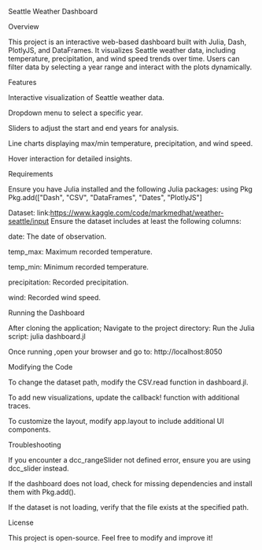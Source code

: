 
Seattle Weather Dashboard

Overview

This project is an interactive web-based dashboard built with Julia, Dash, PlotlyJS, and DataFrames. It visualizes Seattle weather data, including temperature, precipitation, and wind speed trends over time. Users can filter data by selecting a year range and interact with the plots dynamically.

Features

Interactive visualization of Seattle weather data.

Dropdown menu to select a specific year.

Sliders to adjust the start and end years for analysis.

Line charts displaying max/min temperature, precipitation, and wind speed.

Hover interaction for detailed insights.

Requirements

Ensure you have Julia installed and the following Julia packages:
using Pkg
Pkg.add(["Dash", "CSV", "DataFrames", "Dates", "PlotlyJS"]


Dataset:
link:https://www.kaggle.com/code/markmedhat/weather-seattle/input
Ensure the dataset includes at least the following columns:

date: The date of observation.

temp_max: Maximum recorded temperature.

temp_min: Minimum recorded temperature.

precipitation: Recorded precipitation.

wind: Recorded wind speed.



Running the Dashboard

After cloning the application;
Navigate to the project directory:
Run the Julia script:
julia dashboard.jl

Once running ,open your browser and go to:
http://localhost:8050

Modifying the Code

To change the dataset path, modify the CSV.read function in dashboard.jl.

To add new visualizations, update the callback! function with additional traces.

To customize the layout, modify app.layout to include additional UI components.


Troubleshooting

If you encounter a dcc_rangeSlider not defined error, ensure you are using dcc_slider instead.

If the dashboard does not load, check for missing dependencies and install them with Pkg.add().

If the dataset is not loading, verify that the file exists at the specified path.

License

This project is open-source. Feel free to modify and improve it!


















